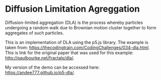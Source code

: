 # Diffusion Limitation Agreggation
Diffusion-limited aggregation (DLA) is the process whereby particles undergoing a random walk due to Brownian motion cluster together to form aggregates of such particles. 

This is an implementation of DLA using the p5.js library. The example is taken from: https://thecodingtrain.com/CodingChallenges/034-dla.html. This is link for the original paper that was used for this example: http://paulbourke.net/fractals/dla/.

My version of the demo can be accessed here: https://andee777.github.io/p5-dla/.
